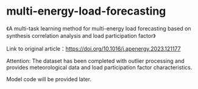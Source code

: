 # multi-energy-load-forecasting
《A multi-task learning method for multi-energy load forecasting based on synthesis correlation analysis and load participation factor》

Link to original article：https://doi.org/10.1016/j.apenergy.2023.121177

Attention: The dataset has been completed with outlier processing and provides meteorological data and load participation factor characteristics.

Model code will be provided later.
